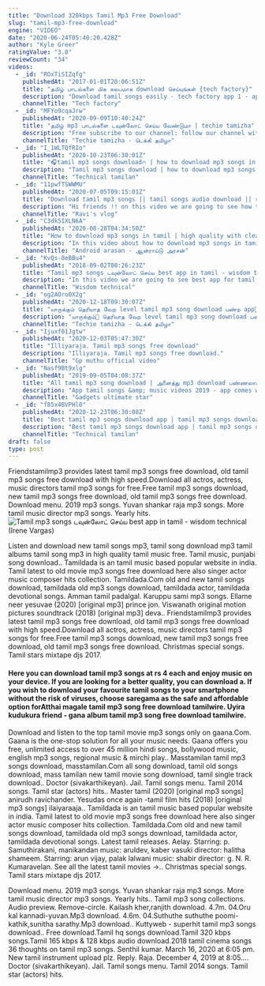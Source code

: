 ```yaml
---
title: "Download 320kbps Tamil Mp3 Free Download"
slug: "tamil-mp3-free-download"
engine: "VIDEO"
date: "2020-06-24T05:40:20.428Z"
author: "Kyle Greer"
ratingValue: "3.8"
reviewCount: "34"
videos:
  - _id: "ROxTiSIZqfg"
    publishedAt: "2017-01-01T20:06:51Z"
    title: "தமிழ் பாடல்களை மிக சுலபமாக download செய்யுங்கள் {tech factory}"
    description: "Download tamil songs easily - tech factory app 1 - app2"
    channelTitle: "Tech factory"
  - _id: "MFYo9cqaJrw"
    publishedAt: "2020-09-09T10:40:24Z"
    title: "தமிழ் mp3 பாடல்களை டவுன்லோட் செய்ய வேண்டுமா | techie tamizha"
    description: "Free subscribe to our channel: follow our channel with socialmedias: instragam▷ twitter▷ subscribe"
    channelTitle: "Techie tamizha - டெக்கி தமிழா"
  - _id: "I_1WLTQfRIo"
    publishedAt: "2020-10-23T06:30:01Z"
    title: "🎧tamil mp3 songs download🔥 | how to download mp3 songs in tamil 2020 | mp3 songs free download tamil"
    description: "Tamil mp3 songs download | how to download mp3 songs in tamil 2020 | mp3 songs free download tamil"
    channelTitle: "Technical tamilan"
  - _id: "11pwfTSWWMU"
    publishedAt: "2020-07-05T09:15:01Z"
    title: "Download tamil mp3 songs || tamil songs audio download || ravi&amp;#39;s vlog"
    description: "Hi friends !! on this video we are going to see how to download tamil mp3 audio songs. Its very easy to download on google. Watch my video fully. Do not"
    channelTitle: "Ravi's vlog"
  - _id: "C3dk5IXLN6A"
    publishedAt: "2020-08-28T04:34:50Z"
    title: "How to download mp3 songs in tamil | high quality with clear audio"
    description: "In this video about how to download mp3 songs in tamil | high quality with clear audio. இந்த வீடியோவில் mp3 song-ஐ high quality-யில்"
    channelTitle: "Android arasan - ஆன்ராய்டு அரசன்"
  - _id: "KvQs-8eBBu4"
    publishedAt: "2018-09-02T08:26:23Z"
    title: "Tamil mp3 songs டவுன்லோட் செய்ய best app in tamil - wisdom technical"
    description: "In this video we are going to see best app for tamil mp3 songs. Hope you like this video. Download link:"
    channelTitle: "Wisdom technical"
  - _id: "og2AOro0X2g"
    publishedAt: "2020-12-18T09:30:07Z"
    title: "யாருக்கும் தெரியாத வேற level tamil mp3 song download பண்ற app🙂"
    description: "யாருக்கும்🤫 தெரியாத வேற level tamil mp3 song download பண்ற app how to download tamil mp3 songs in"
    channelTitle: "Techie tamizha - டெக்கி தமிழா"
  - _id: "Ijuxf01Jgtw"
    publishedAt: "2020-12-03T05:47:30Z"
    title: "Illiyaraja. Tamil mp3 songs free download"
    description: "Illiyaraja. Tamil mp3 songs free download."
    channelTitle: "Gp muthu official video"
  - _id: "Nasf9Bt9xlg"
    publishedAt: "2019-09-05T04:08:37Z"
    title: "All tamil mp3 song download | அனைத்து mp3 download பண்ணலாம்"
    description: "App tamil songs &amp; music videos 2019 - app comes with the finest collection of new, top, old"
    channelTitle: "Gadgets ultimate star"
  - _id: "f85x4BVPHl0"
    publishedAt: "2020-12-23T06:30:08Z"
    title: "Best tamil mp3 songs download app | tamil mp3 songs download app|best tamil mp3 download app android"
    description: "Best tamil mp3 songs download app | tamil mp3 songs download app|best tamil mp3 download app android"
    channelTitle: "Technical tamilan"
draft: false
type: post
---
```


Friendstamilmp3 provides latest tamil mp3 songs free download, old tamil mp3 songs free download with high speed.Download all actros, actress, music directors tamil mp3 songs for free.Free tamil mp3 songs download, new tamil mp3 songs free download, old tamil mp3 songs free download. Download menu. 2019 mp3 songs. Yuvan shankar raja mp3 songs. More tamil music director mp3 songs. Yearly hits.
![Tamil mp3 songs டவுன்லோட் செய்ய best app in tamil - wisdom technical (Irene Vargas)](https://i.ytimg.com/vi/KvQs-8eBBu4/hqdefault.jpg "Tamil mp3 songs டவுன்லோட் செய்ய best app in tamil - wisdom technical (Scott Greer)")

Listen and download new tamil songs mp3, tamil song download mp3 tamil albums tamil song mp3 in high quality tamil music free. Tamil music, punjabi song download.. Tamildada is an tamil music based popular website in india. Tamil latest to old movie mp3 songs free download here also singer actor music composer hits collection. Tamildada.Com old and new tamil songs download, tamildada old mp3 songs download, tamildada actor, tamildada devotional songs. Amman tamil padalgal. Karuppu sami mp3 songs. Ellame neer yesuvae (2020) [original mp3] prince jon. Viswanath original motion pictures soundtrack (2018) [original mp3] deva.. Friendstamilmp3 provides latest tamil mp3 songs free download, old tamil mp3 songs free download with high speed.Download all actros, actress, music directors tamil mp3 songs for free.Free tamil mp3 songs download, new tamil mp3 songs free download, old tamil mp3 songs free download. Christmas special songs. Tamil stars mixtape djs 2017.
<!--inArticleAds-->

<!--galleryOne-->

#### Here you can download tamil mp3 songs at rs 4 each and enjoy music on your device. If you are looking for a better quality, you can download a. If you wish to download your favourite tamil songs to your smartphone without the risk of viruses, choose saregama as the safe and affordable option forAtthai magale tamil mp3 song free download tamilwire. Uyira kudukura friend - gana album tamil mp3 song free download tamilwire.
<!--inArticleAds-->

<!--galleryTwo-->

Download and listen to the top tamil movie mp3 songs only on gaana.Com. Gaana is the one-stop solution for all your music needs. Gaana offers you free, unlimited access to over 45 million hindi songs, bollywood music, english mp3 songs, regional music &amp; mirchi play.. Masstamilan tamil mp3 songs download, masstamilan.Com all song download, tamil old songs download, mass tamilan new tamil movie song download, tamil single track download.. Doctor (sivakarthikeyan). Jail. Tamil songs menu. Tamil 2014 songs. Tamil star (actors) hits.. Master tamil (2020) [original mp3 songs] anirudh ravichander. Yesudas once again -tamil film hits (2018) [original mp3 songs] ilaiyaraaja.. Tamildada is an tamil music based popular website in india. Tamil latest to old movie mp3 songs free download here also singer actor music composer hits collection. Tamildada.Com old and new tamil songs download, tamildada old mp3 songs download, tamildada actor, tamildada devotional songs. Latest tamil releases. Aelay. Starring: p. Samuthirakani, manikandan music: aruldev, kaber vasuki director: halitha shameem. Starring: arun vijay, palak lalwani music: shabir director: g. N. R. Kumaravelan. See all the latest tamil movies →.. Christmas special songs. Tamil stars mixtape djs 2017.
<!--galleryThree-->

Download menu. 2019 mp3 songs. Yuvan shankar raja mp3 songs. More tamil music director mp3 songs. Yearly hits.. Tamil mp3 song collections. Audio preview. Remove-circle. Kailash kher,ranjith download. 4.7m. 04.Oru kal kannadi-yuvan.Mp3 download. 4.6m. 04.Suthuthe suthuthe poomi-kathik,sunitha sarathy.Mp3 download.. Kuttyweb - superhit tamil mp3 songs download.. Free download.Tamil hq songs download.Tamil 320 kbps songs.Tamil 165 kbps &amp; 128 kbps audio download.2018 tamil cinema songs 36 thoughts on tamil mp3 songs. Senthil kumar. March 16, 2020 at 6:05 pm. New tamil instrument upload plz. Reply. Raja. December 4, 2019 at 8:05.... Doctor (sivakarthikeyan). Jail. Tamil songs menu. Tamil 2014 songs. Tamil star (actors) hits.